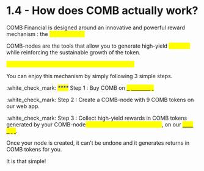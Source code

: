 # 1.4 - How does COMB actually work?

COMB Financial is designed around an innovative and powerful reward mechanism : the <mark style="color:yellow;">**COMB-nodes**</mark>

COMB-nodes are the tools that allow you to generate high-yield <mark style="color:yellow;">**rewards**</mark> while reinforcing the sustainable growth of the token.&#x20;

_<mark style="color:yellow;">**9 COMB = 1 COMB Node = 0.08 COMB every day.**</mark>_

You can enjoy this mechanism by simply following 3 simple steps.&#x20;

:white\_check\_mark: _<mark style="color:blue;">****</mark>_ Step 1 : Buy COMB on [<mark style="color:yellow;">SpiritSwap</mark>](https://swap.spiritswap.finance/#/exchange/swap/0xae45a827625116d6c0c40b5d7359ecf68f8e9afd) <mark style="color:yellow;"></mark>&#x20;

:white\_check\_mark: Step 2 : Create a COMB-node with 9 COMB tokens on our web app.

:white\_check\_mark: Step 3 : Collect high-yield rewards in COMB tokens generated by your COMB-node<mark style="color:yellow;">**, 6 times a day, every 4 hours**</mark>, on our [<mark style="color:yellow;">web app</mark>](https://app.comb.financial).

Once your node is created, it can’t be undone and it generates returns in COMB tokens for you.

It is that simple!
